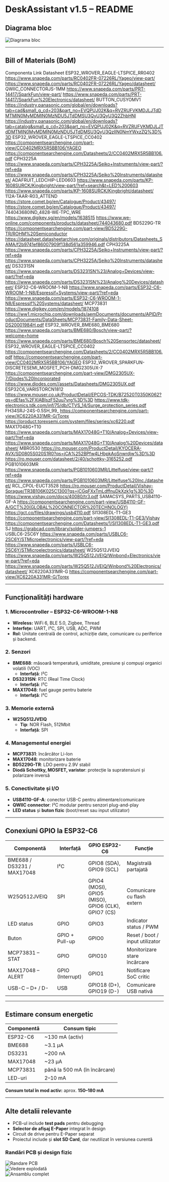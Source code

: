 # DeskAssistant v1.5 – README

## Diagrama bloc
![Diagrama bloc](./Images/diagram.png)

---

## Bill of Materials (BoM)

Componenta	Link	Datasheet
ESP32_WROVER_EAGLE-LTSPICE_RR0402	https://www.snapeda.com/parts/RC0402FR-07226RL/Yageo/view-part/	https://www.snapeda.com/parts/RC0402FR-07226RL/Yageo/datasheet/
QWIIC_CONNECTORJS-1MM	https://www.snapeda.com/parts/PRT-14417/SparkFun/view-part/	https://www.snapeda.com/parts/PRT-14417/SparkFun%20Electronics/datasheet/
BUTTON_CUSYOMV1	https://industry.panasonic.com/global/en/downloads?tab=cad&small_g_cd=203&part_no=EVQPUJ02K&q=RVZRUFVKMDJLJTdDMTMlN0MyMDMlN0MzNDU5JTdDMSU3QyU3QyU3Q2ZhbHNl	https://industry.panasonic.com/global/en/downloads?tab=catalog&small_g_cd=203&part_no=EVQPUJ02K&q=RVZRUFVKMDJLJTdDMTMlN0MyMDMlN0MzNDU5JTdDMSU3QyU3QzIlN0NmYWxzZQ%3D%3D
ESP32_WROVER_EAGLE-LTSPICE_CC0402	https://componentsearchengine.com/part-view/CC0402MRX5R5BB106/YAGEO	https://componentsearchengine.com/Datasheets/2/CC0402MRX5R5BB106.pdf
CPH3225A	https://www.snapeda.com/parts/CPH3225A/Seiko+Instruments/view-part/?ref=eda	https://www.snapeda.com/parts/CPH3225A/Seiko%20Instruments/datasheet/
ADAFRUIT_LEDCHIP-LED0603	https://www.snapeda.com/parts/KP-1608SURCK/Kingbright/view-part/?ref=search&t=LED%200603	https://www.snapeda.com/parts/KP-1608SURCK/Kingbright/datasheet/
112A-TAAR-R03_ATTEND	https://store.comet.bg/en/Catalogue/Product/43497/	https://store.comet.bg/en/Catalogue/Product/43497/
744043680IND_4828-WE-TPC_WRE	https://www.digikey.sg/en/models/1638515	https://www.we-online.com/components/products/datasheet/744043680.pdf
BD5229G-TR	https://componentsearchengine.com/part-view/BD5229G-TR/ROHM%20Semiconductor	https://datasheet.datasheetarchive.com/originals/distributors/Datasheets_SAMA/f2b9741ef86007909f138d561a359946.pdf
CPH3225A	https://www.snapeda.com/parts/CPH3225A/Seiko+Instruments/view-part/?ref=eda	https://www.snapeda.com/parts/CPH3225A/Seiko%20Instruments/datasheet/
DS3231SN	https://www.snapeda.com/parts/DS3231SN%23/Analog+Devices/view-part/?ref=eda	https://www.snapeda.com/parts/DS3231SN%23/Analog%20Devices/datasheet/
ESP32-C6-WROOM-1-N8	https://www.snapeda.com/parts/ESP32-C6-WROOM-1-N8/Espressif+Systems/view-part/?ref=eda	https://www.snapeda.com/parts/ESP32-C6-WROOM-1-N8/Espressif%20Systems/datasheet/
MCP73831	https://www.digikey.com/en/models/1874108	https://ww1.microchip.com/downloads/aemDocuments/documents/APID/ProductDocuments/DataSheets/MCP73831-Family-Data-Sheet-DS20001984H.pdf
ESP32_WROVER_BME680_BME680	https://www.snapeda.com/parts/BME680/Bosch/view-part/?welcome=home	https://www.snapeda.com/parts/BME680/Bosch%20Sensortec/datasheet/
ESP32_WROVER_EAGLE-LTSPICE_CC0402	https://componentsearchengine.com/Datasheets/2/CC0402MRX5R5BB106.pdf	https://componentsearchengine.com/part-view/CC0402MRX5R5BB106/YAGEO
ESP32_WROVER_SPARKFUN-DISCRETESEMI_MOSFET_PCH-DMG2305UX-7	https://componentsearchengine.com/part-view/DMG2305UX-7/Diodes%20Incorporated	https://www.diodes.com//assets/Datasheets/DMG2305UX.pdf
ESP32C6_VARISTORCN1812	https://www.mouser.co.uk/ProductDetail/EPCOS-TDK/B72520T0350K062?qs=dEfas%2FXlABIszF52uu7vrg%3D%3D	https://www.tdk-electronics.tdk.com/inf/75/db/CTVS_14/Surge_protection_series.pdf
FH34SRJ-24S-0.5SH_99_	https://componentsearchengine.com/part-view/XC6220A331MR-G/Torex	https://product.torexsemi.com/system/files/series/xc6220.pdf
MAX17048G+T10	https://www.snapeda.com/parts/MAX17048G+T10/Analog+Devices/view-part/?ref=eda	https://www.snapeda.com/parts/MAX17048G+T10/Analog%20Devices/datasheet/
MBR0530	https://ro.mouser.com/ProductDetail/KYOCERA-AVX/SD0805S020S1R0?qs=jCA%252BPfw4LHbpkAoSnwrdjw%3D%3D	https://ro.mouser.com/datasheet/2/40/schottky-3165252.pdf
PGB1010603MR	https://www.snapeda.com/parts/PGB1010603MR/Littelfuse/view-part/?ref=eda	https://www.snapeda.com/parts/PGB1010603MR/Littelfuse%20Inc./datasheet/
RCL_CPOL-EUCT3528	https://ro.mouser.com/ProductDetail/Vishay-Sprague/TR3B106K025C1300?qs=jCGqFXxTmLdffnuDkXzk1g%3D%3D	https://www.vishay.com/docs/40080/tr3.pdf
SAMACSYS_PARTS_USB4110-GF-A	https://componentsearchengine.com/part-view/USB4110-GF-A/GCT%20(GLOBAL%20CONNECTOR%20TECHNOLOGY)	https://gct.co/files/drawings/usb4110.pdf
SI1308EDL-T1-GE3	https://componentsearchengine.com/part-view/SI1308EDL-T1-GE3/Vishay	https://componentsearchengine.com/Datasheets/1/SI1308EDL-T1-GE3.pdf
SJ	https://grabcad.com/library/solder-jumpers-1	
USBLC6-2SC6Y	https://www.snapeda.com/parts/USBLC6-2SC6Y/STMicroelectronics/view-part/?ref=eda	https://www.snapeda.com/parts/USBLC6-2SC6Y/STMicroelectronics/datasheet/
W25Q512JVEIQ	https://www.snapeda.com/parts/W25Q512JVEIQ/Winbond+Electronics/view-part/?ref=eda	https://www.snapeda.com/parts/W25Q512JVEIQ/Winbond%20Electronics/datasheet/
XC6220A331MR-G	https://componentsearchengine.com/part-view/XC6220A331MR-G/Torex

---

## Funcționalități hardware

### 1. Microcontroller – ESP32-C6-WROOM-1-N8
- **Wireless:** WiFi 6, BLE 5.0, Zigbee, Thread
- **Interfețe:** UART, I²C, SPI, USB, ADC, PWM
- **Rol:** Unitate centrală de control, achiziție date, comunicare cu periferice și backend.

### 2. Senzori
- **BME688**: măsoară temperatură, umiditate, presiune și compuși organici volatili (VOC)
  - **Interfață**: I²C
- **DS3231SN**: RTC (Real Time Clock)
  - **Interfață**: I²C
- **MAX17048**: fuel gauge pentru baterie
  - **Interfață**: I²C

### 3. Memorie externă
- **W25Q512JVEIQ**
  - **Tip**: NOR Flash, 512Mbit
  - **Interfață**: SPI

### 4. Managementul energiei
- **MCP73831**: încărcător Li-Ion
- **MAX17048**: monitorizare baterie
- **BD5229G-TR**: LDO pentru 2.9V stabil
- **Diodă Schottky, MOSFET, varistor**: protecție la supratensiuni și polarizare inversă

### 5. Conectivitate și I/O
- **USB4110-GF-A**: conector USB-C pentru alimentare/comunicare
- **QWIIC connector**: I²C modular pentru senzori plug-and-play
- **LED status** și **buton fizic** (boot/reset sau input utilizator)

---

## Conexiuni GPIO la ESP32-C6

| Componentă | Interfață | GPIO ESP32-C6 | Funcție |
|------------|-----------|----------------|---------|
| BME688 / DS3231 / MAX17048 | I²C | GPIO8 (SDA), GPIO9 (SCL) | Magistrală partajată |
| W25Q512JVEIQ | SPI | GPIO4 (MOSI), GPIO5 (MISO), GPIO6 (CLK), GPIO7 (CS) | Comunicare cu flash extern |
| LED status | GPIO | GPIO3 | Indicator status / PWM |
| Buton | GPIO + Pull-up | GPIO0 | Reset / boot / input utilizator |
| MCP73831 – STAT | GPIO | GPIO10 | Monitorizare stare încărcare |
| MAX17048 – ALERT | GPIO (Interrupt) | GPIO1 | Notificare SoC critic |
| USB-C – D+ / D- | USB | GPIO18 (D+), GPIO19 (D-) | Comunicare USB nativă |

---

## Estimare consum energetic

| Componentă | Consum tipic |
|------------|--------------|
| ESP32-C6 | ~130 mA (activ) |
| BME688 | ~3.1 µA |
| DS3231 | ~200 nA |
| MAX17048 | ~23 µA |
| MCP73831 | până la 500 mA (în încărcare) |
| LED-uri | 2–10 mA |

**Consum total în mod activ:** aprox. **150–180 mA**

---

## Alte detalii relevante

- PCB-ul include **test pads** pentru debugging
- **Selector de afișaj E-Paper** integrat în design
- Circuit de drive pentru E-Paper separat
- Proiectul include și **slot SD Card**, dar neutilizat în versiunea curentă

### Randări PCB și design fizic

![Randare PCB](./Images/pcbBoard.png)  
![Vedere explodată](./Images/exploded.png)  
![Ansamblu complet](./Images/openbookComplete.png)
